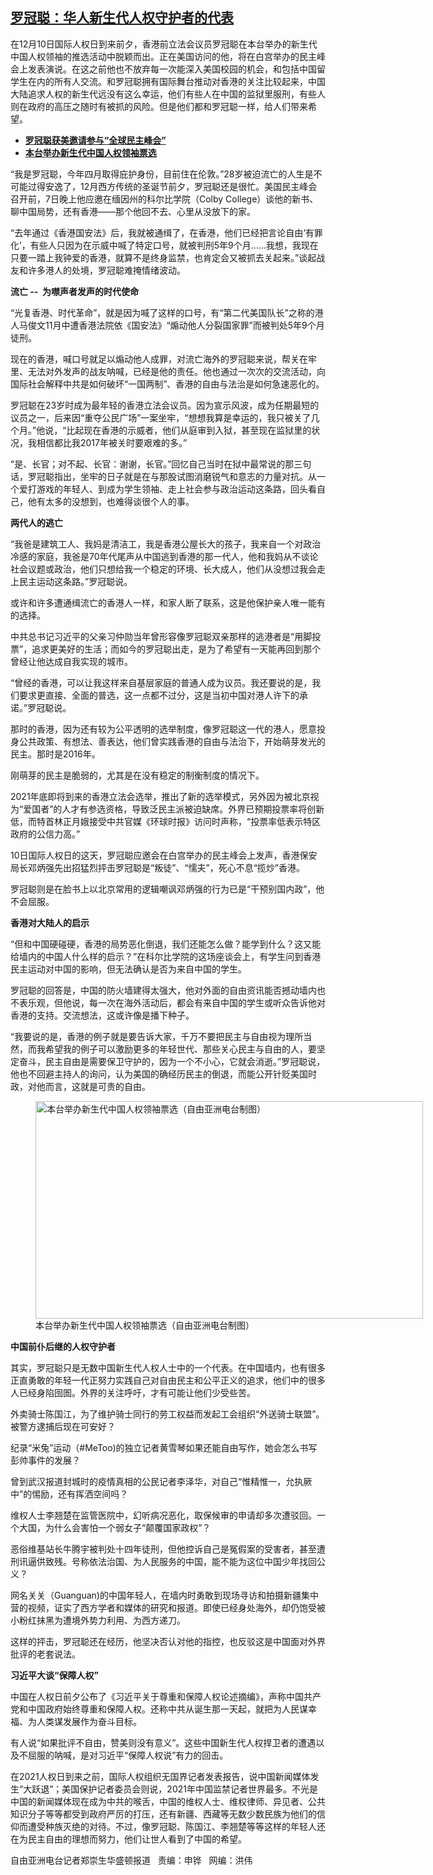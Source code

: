 <!--1639098000000-->
[罗冠聪：华人新生代人权守护者的代表](https://www.rfa.org/mandarin/yataibaodao/renquanfazhi/rc-12092021164748.html)
------

<p></p><p>在12<span>月</span>10<span>日国际人权日到来前夕，香港前立法会议员罗冠聪在本台举办的新生代中国人权领袖的推选活动中脱颖而出</span>。正在美国访问的他，将在白宫举办的民主峰会上发表演说。在这之前他也不放弃每一次能深入美国校园的机会，和包括中国留学生在内的所有人交流。和罗冠聪拥有国际舞台推动对香港的关注比较起来，中国大陆追求人权的新生代远没有这么幸运，他们有些人在中国的监狱里服刑，有些人则在政府的高压之随时有被抓的风险。但是他们都和罗冠聪一样，给人们带来希望。</p><p></p><ul><li><a href="https://www.rfa.org/mandarin/Xinwen/wul1206d-12062021023307.html"><strong>罗冠聪获美邀请参与“全球民主峰会” </strong></a></li><li><strong><a href="https://www.rfa.org/mandarin/yataibaodao/gangtai/rc1-12022021102334.html">本台举办新生代中国人权领袖票选</a></strong></li></ul><p></p><p>“我是罗冠聪，今年四月取得庇护身份，目前住在伦敦。”28岁被迫流亡的人生是不可能过得安逸了，12月西方传统的圣诞节前夕，罗冠聪还是很忙。美国民主峰会召开前，7日晚上他应邀在缅因州的科尔比学院（Colby College）谈他的新书、聊中国局势，还有香港——那个他回不去、心里从没放下的家。</p><p>“去年通过《香港国安法》后，我就被通缉了，在香港，他们已经把言论自由‘有罪化’，有些人只因为在示威中喊了特定口号，就被判刑5年9个月……我想，我现在只要一踏上我钟爱的香港，就算不是终身监禁，也肯定会又被抓去关起来。”谈起战友和许多港人的处境，罗冠聪难掩情绪波动。</p><p><strong>流亡</strong><strong> --  </strong><strong>为噤声者发声的时代使命</strong></p><p>“光复香港、时代革命”，就是因为喊了这样的口号，有“第二代美国队长”之称的港人马俊文11月中遭香港法院依《国安法》“煽动他人分裂国家罪”而被判处5年9个月徒刑。</p><p>现在的香港，喊口号就足以煽动他人成罪，对流亡海外的罗冠聪来说，帮关在牢里、无法对外发声的战友呐喊，已经是他的责任。他也通过一次次的交流活动，向国际社会解释中共是如何破坏“一国两制”、香港的自由与法治是如何急速恶化的。</p><p>罗冠聪在23岁时成为最年轻的香港立法会议员。因为宣示风波，成为任期最短的议员之一，后来因“重夺公民广场”一案坐牢，“想想我算是幸运的，我只被关了几个月。”他说，“比起现在香港的示威者，他们从庭审到入狱，甚至现在监狱里的状况，我相信都比我2017年被关时要艰难的多。”</p><p>“是、长官；对不起、长官：谢谢，长官。”回忆自己当时在狱中最常说的那三句话，罗冠聪指出，坐牢的日子就是在与那股试图消磨锐气和意志的力量对抗。从一个爱打游戏的年轻人、到成为学生领袖、走上社会参与政治运动这条路，回头看自己，他有太多的没想到，也难得谈很个人的事。</p><p><strong>两代人的逃亡</strong></p><p>“我爸是建筑工人、我妈是清洁工，我是香港公屋长大的孩子，我来自一个对政治冷感的家庭，我爸是70年代尾声从中国逃到香港的那一代人，他和我妈从不谈论社会议题或政治，他们只想给我一个稳定的环境、长大成人，他们从没想过我会走上民主运动这条路。”罗冠聪说。</p><p>或许和许多遭通缉流亡的香港人一样，和家人断了联系，这是他保护亲人唯一能有的选择。</p><p>中共总书记习近平的父亲习仲勋当年曾形容像罗冠聪双亲那样的逃港者是“用脚投票”，追求更美好的生活；而如今的罗冠聪出走，是为了希望有一天能再回到那个曾经让他达成自我实现的城市。</p><p>“曾经的香港，可以让我这样来自基层家庭的普通人成为议员。我还要说的是，我们要求更直接、全面的普选，这一点都不过分，这是当初中国对港人许下的承诺。”罗冠聪说。</p><p>那时的香港，因为还有较为公平透明的选举制度，像罗冠聪这一代的港人，愿意投身公共政策、有想法、善表达，他们曾实践香港的自由与法治下，开始萌芽发光的民主。那时是2016年。</p><p>刚萌芽的民主是脆弱的，尤其是在没有稳定的制衡制度的情况下。</p><p>2021年底即将到来的香港立法会选举，推出了新的选举模式，另外因为被北京视为“爱国者”的人才有参选资格，导致泛民主派被迫缺席。外界已预期投票率将创新低，而特首林正月娥接受中共官媒《环球时报》访问时声称，“投票率低表示特区政府的公信力高。”</p><p>10日国际人权日的这天，罗冠聪应邀会在白宫举办的民主峰会上发声，香港保安局长邓炳强先出招猛烈抨击罗冠聪是“叛徒”、“懦夫”，死心不息“揽炒”香港。</p><p>罗冠聪则是在脸书上以北京常用的逻辑嘲讽邓炳强的行为已是“干预别国内政”，他不会屈服。</p><p><strong>香港对大陆人的启示</strong></p><p>“但和中国硬碰硬，香港的局势恶化倒退，我们还能怎么做？能学到什么？这又能给墙内的中国人什么样的启示？”在科尔比学院的这场座谈会上，有学生问到香港民主运动对中国的影响，但无法确认是否为来自中国的学生。</p><p>罗冠聪的回答是，中国的防火墙建得太强大，他对外面的自由资讯能否撼动墙内也不表乐观，但他说，每一次在海外活动后，都会有来自中国的学生或听众告诉他对香港的支持。交流想法，这或许像是播下种子。</p><p>“我要说的是，香港的例子就是要告诉大家，千万不要把民主与自由视为理所当然，而我希望我的例子可以激励更多的年轻世代、那些关心民主与自由的人，要坚定奋斗，民主自由是需要保卫守护的，因为一个不小心，它就会消逝。”罗冠聪说，他也不回避主持人的询问，认为美国的确经历民主的倒退，而能公开针贬美国时政，对他而言，这就是可贵的自由。</p><p><figure class="image-richtext image-inline captioned" style="width:620px;"><img alt="本台举办新生代中国人权领袖票选（自由亚洲电台制图）" height="348" src="https://www.rfa.org/mandarin/yataibaodao/renquanfazhi/rc-12092021164748.html/rc1209a.jpg/@@images/ee1d98ef-eed1-464e-b7c3-0541fc43bfd5.png" title="rc1209a.jpg" width="620"/><figcaption class="image-caption">本台举办新生代中国人权领袖票选（自由亚洲电台制图）</figcaption><small></small></figure></p><p><strong>中国前仆后继的人权守护者</strong></p><p>其实，罗冠聪只是无数中国新生代人权人士中的一个代表。在中国墙内，也有很多正直勇敢的年轻一代正努力实践自己对自由民主和公平正义的追求，他们中的很多人已经身陷囹圄。外界的关注呼吁，才有可能让他们少受些苦。</p><p>外卖骑士陈国江，为了维护骑士同行的劳工权益而发起工会<span>组织“外送骑士联盟”。被警方逮捕后</span>现在可安好？</p><p>纪录“米兔”运动（#MeToo)的独立记者黄雪琴如果还能自由写作，她会怎么书写彭帅事件的发展？</p><p>曾到武汉报道封城时的疫情真相的公民记者李泽华，对自己“惟精惟一，允执厥中”的惕励，还有挥洒空间吗？</p><p>维权人士李翘楚在监管医院中，幻听病况恶化，取保候审的申请却多次遭驳回。一个大国，为什么会害怕一个弱女子“颠覆国家政权”？</p><p>恶俗维基站长牛腾宇被判处十四年徒刑，但他控诉自己是冤假案的受害者，甚至遭刑讯逼供致残。号称依法治国、为人民服务的中国，能不能为这位中国少年找回公义？</p><p>网名关关（Guanguan)的中国年轻人，在墙内时勇敢到现场寻访和拍摄新疆集中营的视频，证实了西方学者和媒体的研究和报道。即使已经身处海外，却仍饱受被小粉红抹黑为遭境外势力利用、为西方递刀。</p><p>这样的抨击，罗冠聪还在经历，他坚决否认对他的指控，也反驳这是中国面对外界批评的老套说法。</p><p><strong>习近平</strong><strong>大谈“保障人权”</strong></p><p>中国在人权日前夕公布了《习近平关于尊重和保障人权论述摘编》，声称中国共产党和中国政府始终尊重和保障人权。还称中共从诞生那一天起，就把为人民谋幸福、为人类谋发展作为奋斗目标。</p><p>有人说“如果批评不自由，赞美则没有意义”。这些中国新生代人权捍卫者的遭遇以及不屈服的呐喊，是对习近平“保障人权说”有力的回击。</p><p>在2021<span>人权日到来之前，国际人权组织无国界记者发表报告，说中国新闻媒体发生“大跃退”；美国保护记者委员会则说，</span>2021<span>年中国监禁记者世界最多。不光是中国的新闻媒体现在成为中共的喉舌，中国的维权人士、维权律师、异见者、公共知识分子等等都受到政府严厉的打压，还有新疆、西藏等无数少数民族为他们的信仰而遭受种族灭绝的对待。不过，像罗冠聪、陈国江、李翘楚等等这样的年轻人还在为民主自由的理想而努力，他们让世人看到了中国的希望。</span></p><p></p><p>自由亚洲电台记者郑崇生华盛顿报道   责编：申铧   网编：洪伟</p>
